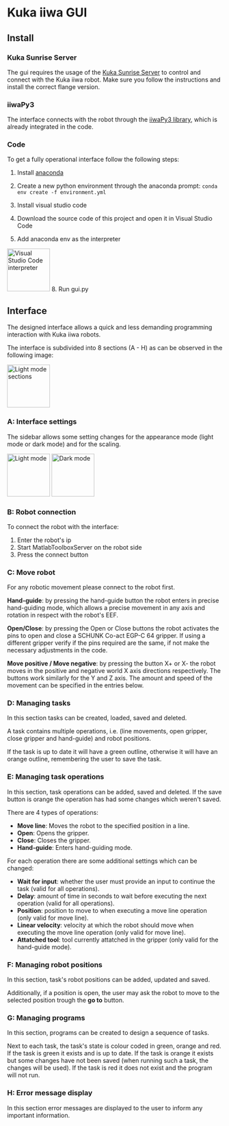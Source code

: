# Kuka iiwa GUI

## Install
### Kuka Sunrise Server
The gui requires the usage of the [Kuka Sunrise Server](https://github.com/Modi1987/KST-Kuka-Sunrise-Toolbox/tree/master/KUKA_Sunrise_server_source_code) to control and connect with the Kuka iiwa robot.
Make sure you follow the instructions and install the correct flange version.

### iiwaPy3
The interface connects with the robot through the [iiwaPy3 library](https://github.com/Modi1987/iiwaPy3), which is already integrated in the code.

### Code
To get a fully operational interface follow the following steps:
1. Install [anaconda](https://www.anaconda.com/)
2. Create a new python environment through the anaconda prompt:
   ```conda env create -f environment.yml```
   
4. Install visual studio code
5. Download the source code of this project and open it in Visual Studio Code
6. Add anaconda env as the interpreter
<img src="/images/interpreter_tutorial.png" width="100" alt="Visual Studio Code interpreter"/>
8. Run gui.py

## Interface
The designed interface allows a quick and less demanding programming interaction with Kuka iiwa robots.

The interface is subdivided into 8 sections (A - H) as can be observed in the following image:

<img src="/images/light_interface_sections.png" width="100" alt="Light mode sections"/>

### A: Interface settings

The sidebar allows some setting changes for the appearance mode (light mode or dark mode) and for the scaling.
<p float="left">
  <img src="/images/light_interface.png" width="100" alt="Light mode"/>
  <img src="/images/dark_interface.png" width="100" alt="Dark mode"/> 
</p>

### B: Robot connection

To connect the robot with the interface:
1. Enter the robot's ip
2. Start MatlabToolboxServer on the robot side
3. Press the connect button

### C: Move robot

For any robotic movement please connect to the robot first.

**Hand-guide**: by pressing the hand-guide button the robot enters in precise hand-guiding mode, which allows a precise movement in any axis and rotation in respect with the robot's EEF.

**Open/Close**: by pressing the Open or Close buttons the robot activates the pins to open and close a SCHUNK Co-act EGP-C 64 gripper. If using a different gripper verify if the pins required are the same, if not make the necessary adjustments in the code.

**Move positive / Move negative**: by pressing the button X+ or X- the robot moves in the positive and negative world X axis directions respectively. The buttons work similarly for the Y and Z axis. The amount and speed of the movement can be specified in the entries below.

### D: Managing tasks

In this section tasks can be created, loaded, saved and deleted. 

A task contains multiple operations, i.e. (line movements, open gripper, close gripper and hand-guide) and robot positions.

If the task is up to date it will have a green outline, otherwise it will have an orange outline, remembering the user to save the task.

### E: Managing task operations

In this section, task operations can be added, saved and deleted.
If the save button is orange the operation has had some changes which weren't saved.

There are 4 types of operations:
- **Move line**: Moves the robot to the specified position in a line.
- **Open**: Opens the gripper.
- **Close**: Closes the gripper.
- **Hand-guide**: Enters hand-guiding mode.

For each operation there are some additional settings which can be changed:
- **Wait for input**: whether the user must provide an input to continue the task (valid for all operations).
- **Delay**: amount of time in seconds to wait before executing the next operation (valid for all operations).
- **Position**: position to move to when executing a move line operation (only valid for move line).
- **Linear velocity**: velocity at which the robot should move when executing the move line operation (only valid for move line).
- **Attatched tool**: tool currently attatched in the gripper (only valid for the hand-guide mode).

### F: Managing robot positions

In this section, task's robot positions can be added, updated and saved.

Additionally, if a position is open, the user may ask the robot to move to the selected position trough the **go to** button.

### G: Managing programs

In this section, programs can be created to design a sequence of tasks.

Next to each task, the task's state is colour coded in green, orange and red. If the task is green it exists and is up to date. If the task is orange it exists but some changes have not been saved (when running such a task, the changes will be used). If the task is red it does not exist and the program will not run.

### H: Error message display

In this section error messages are displayed to the user to inform any important information.
